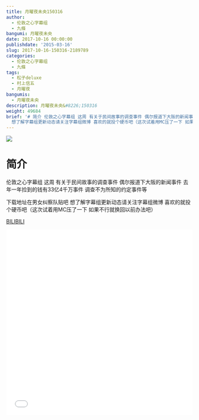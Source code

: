 ```yaml
---
title: 月曜夜未央150316
author:
  - 伦敦之心字幕组
  - 九條
bangumi: 月曜夜未央
date: 2017-10-16 00:00:00
publishdate: '2015-03-16'
slug: 2017-10-16-150316-2189789
categories:
  - 伦敦之心字幕组
  - 九條
tags:
  - 松子deluxe
  - 村上信五
  - 月曜夜
bangumis:
  - 月曜夜未央
description: 月曜夜未央&#8226;150316
weight: 49684
brief: '# 简介 伦敦之心字幕组 这周 有关于民间故事的调查事件 偶尔报道下大阪的新闻事件 去年一年捡到的钱有33亿4千万事件 调查不为所知的约定事件等 下载地址在男女纠察队贴吧
  想了解字幕组更新动态请关注字幕组微博 喜欢的就投个硬币吧（这次试着用MC压了一下 如果不行就换回以前办法吧）'
---
```


![](https://i.imgur.com/Hw3NxvG.jpg)

# 简介  
伦敦之心字幕组 这周 有关于民间故事的调查事件 偶尔报道下大阪的新闻事件 去年一年捡到的钱有33亿4千万事件 调查不为所知的约定事件等


下载地址在男女纠察队贴吧 想了解字幕组更新动态请关注字幕组微博 喜欢的就投个硬币吧（这次试着用MC压了一下 如果不行就换回以前办法吧）

  [BILIBILI](https://www.bilibili.com/video/av2189789/)


<div class="vcontainer">  <iframe class='video' src="//www.bilibili.com/blackboard/player.html?aid=2189789" width="100%" height="500" frameborder="0" allowfullscreen="allowfullscreen"></iframe></div>
